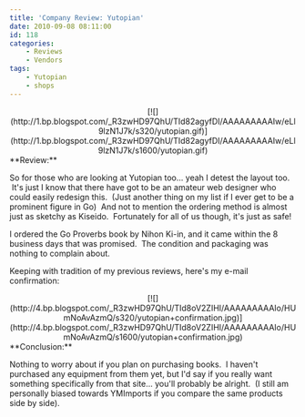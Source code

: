```yaml
---
title: 'Company Review: Yutopian'
date: 2010-09-08 08:11:00
id: 118
categories:
	- Reviews
	- Vendors
tags:
	- Yutopian
	- shops
---
```


<div style="clear: both; text-align: center;">[![](http://1.bp.blogspot.com/_R3zwHD97QhU/TId82agyfDI/AAAAAAAAAIw/eLl9lzN1J7k/s320/yutopian.gif)](http://1.bp.blogspot.com/_R3zwHD97QhU/TId82agyfDI/AAAAAAAAAIw/eLl9lzN1J7k/s1600/yutopian.gif)</div>
**Review:**

So for those who are looking at Yutopian too... yeah I detest the layout too.  It's just I know that there have got to be an amateur web designer who could easily redesign this.  (Just another thing on my list if I ever get to be a prominent figure in Go)  And not to mention the ordering method is almost just as sketchy as Kiseido.  Fortunately for all of us though, it's just as safe!

I ordered the Go Proverbs book by Nihon Ki-in, and it came within the 8 business days that was promised.  The condition and packaging was nothing to complain about.

Keeping with tradition of my previous reviews, here's my e-mail confirmation:

<div style="clear: both; text-align: center;">[![](http://4.bp.blogspot.com/_R3zwHD97QhU/TId8oV2ZIHI/AAAAAAAAAIo/HUmNoAvAzmQ/s320/yutopian+confirmation.jpg)](http://4.bp.blogspot.com/_R3zwHD97QhU/TId8oV2ZIHI/AAAAAAAAAIo/HUmNoAvAzmQ/s1600/yutopian+confirmation.jpg)</div><div style="text-align: center;">
</div>**Conclusion:**

Nothing to worry about if you plan on purchasing books.  I haven't purchased any equipment from them yet, but I'd say if you really want something specifically from that site... you'll probably be alright.  (I still am personally biased towards YMImports if you compare the same products side by side).